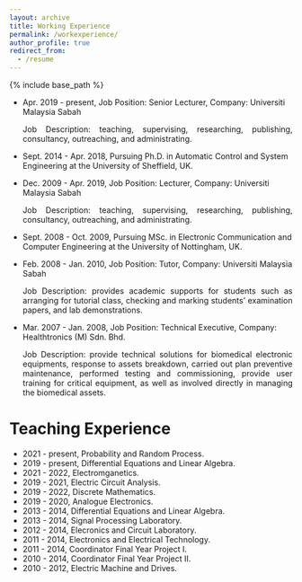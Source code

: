 ```yaml
---
layout: archive
title: Working Experience
permalink: /workexperience/
author_profile: true
redirect_from:
  - /resume
---
```


{% include base_path %}

* Apr. 2019 - present, Job Position: Senior Lecturer, Company: Universiti Malaysia Sabah 
  <p align="justify"> Job Description: teaching, supervising, researching, publishing, consultancy, outreaching, and administrating.
  
  
* Sept. 2014 - Apr. 2018, Pursuing Ph.D. in Automatic Control and System Engineering at the University of Sheffield, UK.
  

* Dec. 2009 - Apr. 2019, Job Position: Lecturer, Company: Universiti Malaysia Sabah 
  <p align="justify"> Job Description: teaching, supervising, researching, publishing, consultancy, outreaching, and administrating.
  

* Sept. 2008 - Oct. 2009, Pursuing MSc. in Electronic Communication and Computer Engineering at the University of Nottingham, UK.
  
  
* Feb. 2008 - Jan. 2010, Job Position: Tutor, Company: Universiti Malaysia Sabah 
  <p align="justify"> Job Description: provides academic supports for students such as arranging for tutorial class, checking and marking students’ examination papers, and lab demonstrations.

  
* Mar. 2007 - Jan. 2008, Job Position: Technical Executive, Company: Healthtronics (M) Sdn. Bhd.
  <p align="justify"> Job Description: provide technical solutions for biomedical electronic equipments, response to assets breakdown, carried out plan preventive maintenance, performed testing and commissioning, provide user training for critical equipment, as well as involved directly in managing the biomedical assets. 


# Teaching Experience
* 2021 - present, Probability and Random Process.
* 2019 - present, Differential Equations and Linear Algebra.
* 2021 - 2022, Electromganetics.
* 2019 - 2021, Electric Circuit Analysis.
* 2019 - 2022, Discrete Mathematics.
* 2019 - 2020, Analogue Electronics.
* 2013 - 2014, Differential Equations and Linear Algebra.
* 2013 - 2014, Signal Processing Laboratory.
* 2012 - 2014, Elecronics and Circuit Laboratory.
* 2011 - 2014, Electronics and Electrical Technology.
* 2011 - 2014, Coordinator Final Year Project I.
* 2010 - 2014, Coordinator Final Year Project II.
* 2010 - 2012, Electric Machine and Drives.

    
    
    
    



